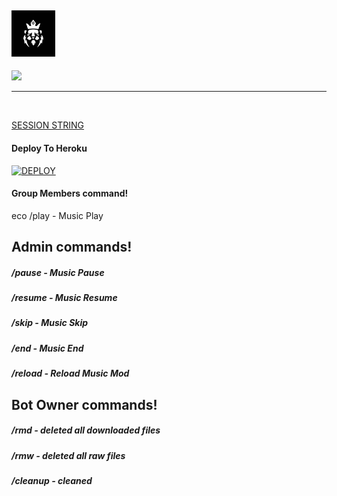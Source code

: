 
## <img src="resource/logo.jpg" width="70px"> 

<p>
    <a href="https://t.me/any24e" target="blank"><img src="https://img.shields.io/badge/@Any24-DLK-30302f?style=flat&logo=telegram" /></a>

___

 </br>


[SESSION STRING](https://replit.com/@TeamDLK/Session-String-Generator?v=1)

 
<h4> Deploy To Heroku </h4>

[![DEPLOY](https://www.herokucdn.com/deploy/button.svg)](https://heroku.com/deploy?template=https://github.com/TEAM-DLK/DOOZY-MUSIC)



 <h4> Group Members command! </h4>
eco /play - Music Play

## Admin commands!
##### /pause - Music Pause
##### /resume - Music Resume
##### /skip - Music Skip
##### /end - Music End
##### /reload - Reload Music Mod

## Bot Owner commands!
##### /rmd - deleted all downloaded files
##### /rmw - deleted all raw files
##### /cleanup - cleaned
